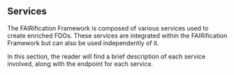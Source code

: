 ## Services

The FAIRification Framework is composed of various services used to create enriched FDOs. These services are integrated within the FAIRification Framework but can also be used independently of it.

In this section, the reader will find a brief description of each service involved, along with the endpoint for each service.
